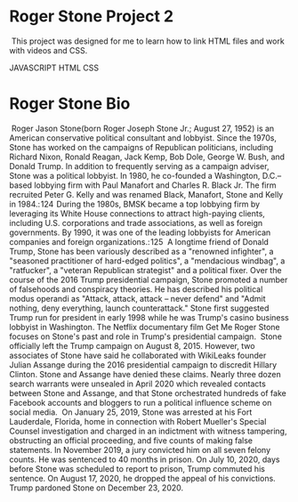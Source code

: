 # Roger Stone Project 2
<img src="https://images.fineartamerica.com/images/artworkimages/mediumlarge/3/winter-birds-carmen-macuga.jpg" alt="" />
This project was designed for me to learn how to link HTML files and work with videos and CSS.

JAVASCRIPT 
HTML 
CSS 
<img src="" alt="" />
# Roger Stone Bio
<img src="" alt="" />
Roger Jason Stone(born Roger Joseph Stone Jr.; August 27, 1952) is an American conservative political consultant and lobbyist. Since the 1970s, Stone has worked on the campaigns of Republican politicians, including Richard Nixon, Ronald Reagan, Jack Kemp, Bob Dole, George W. Bush, and Donald Trump. In addition to frequently serving as a campaign adviser, Stone was a political lobbyist. In 1980, he co-founded a Washington, D.C.–based lobbying firm with Paul Manafort and Charles R. Black Jr. The firm recruited Peter G. Kelly and was renamed Black, Manafort, Stone and Kelly in 1984.: 124  During the 1980s, BMSK became a top lobbying firm by leveraging its White House connections to attract high-paying clients, including U.S. corporations and trade associations, as well as foreign governments. By 1990, it was one of the leading lobbyists for American companies and foreign organizations.: 125
<img src="" alt="" />
A longtime friend of Donald Trump, Stone has been variously described as a "renowned infighter", a "seasoned practitioner of hard-edged politics", a "mendacious windbag", a "ratfucker", a "veteran Republican strategist" and a political fixer. Over the course of the 2016 Trump presidential campaign, Stone promoted a number of falsehoods and conspiracy theories. He has described his political modus operandi as "Attack, attack, attack – never defend" and "Admit nothing, deny everything, launch counterattack." Stone first suggested Trump run for president in early 1998 while he was Trump's casino business lobbyist in Washington. The Netflix documentary film Get Me Roger Stone focuses on Stone's past and role in Trump's presidential campaign.
<img src="" alt="" />
Stone officially left the Trump campaign on August 8, 2015. However, two associates of Stone have said he collaborated with WikiLeaks founder Julian Assange during the 2016 presidential campaign to discredit Hillary Clinton. Stone and Assange have denied these claims. Nearly three dozen search warrants were unsealed in April 2020 which revealed contacts between Stone and Assange, and that Stone orchestrated hundreds of fake Facebook accounts and bloggers to run a political influence scheme on social media.
<img src="" alt="" />
On January 25, 2019, Stone was arrested at his Fort Lauderdale, Florida, home in connection with Robert Mueller's Special Counsel investigation and charged in an indictment with witness tampering, obstructing an official proceeding, and five counts of making false statements. In November 2019, a jury convicted him on all seven felony counts. He was sentenced to 40 months in prison. On July 10, 2020, days before Stone was scheduled to report to prison, Trump commuted his sentence. On August 17, 2020, he dropped the appeal of his convictions. Trump pardoned Stone on December 23, 2020.
